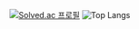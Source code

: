 [![Solved.ac 프로필](http://mazassumnida.wtf/api/v2/generate_badge?boj=jhy1812)](https://solved.ac/jhy1812)
![Top Langs](https://github-readme-stats.vercel.app/api/top-langs/?username=jhy1812&layout=compact&theme=dark)

